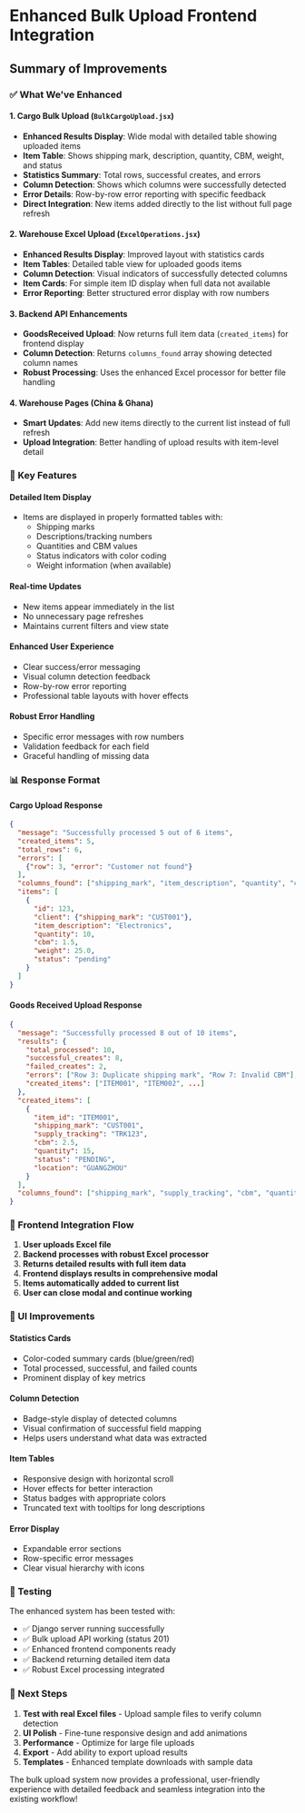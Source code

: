 # Enhanced Bulk Upload Frontend Integration

## Summary of Improvements

### ✅ What We've Enhanced

#### 1. **Cargo Bulk Upload** (`BulkCargoUpload.jsx`)
- **Enhanced Results Display**: Wide modal with detailed table showing uploaded items
- **Item Table**: Shows shipping mark, description, quantity, CBM, weight, and status
- **Statistics Summary**: Total rows, successful creates, and errors
- **Column Detection**: Shows which columns were successfully detected
- **Error Details**: Row-by-row error reporting with specific feedback
- **Direct Integration**: New items added directly to the list without full page refresh

#### 2. **Warehouse Excel Upload** (`ExcelOperations.jsx`)
- **Enhanced Results Display**: Improved layout with statistics cards
- **Item Tables**: Detailed table view for uploaded goods items
- **Column Detection**: Visual indicators of successfully detected columns
- **Item Cards**: For simple item ID display when full data not available
- **Error Reporting**: Better structured error display with row numbers

#### 3. **Backend API Enhancements**
- **GoodsReceived Upload**: Now returns full item data (`created_items`) for frontend display
- **Column Detection**: Returns `columns_found` array showing detected column names
- **Robust Processing**: Uses the enhanced Excel processor for better file handling

#### 4. **Warehouse Pages** (China & Ghana)
- **Smart Updates**: Add new items directly to the current list instead of full refresh
- **Upload Integration**: Better handling of upload results with item-level detail

### 🎯 Key Features

#### **Detailed Item Display**
- Items are displayed in properly formatted tables with:
  - Shipping marks
  - Descriptions/tracking numbers
  - Quantities and CBM values
  - Status indicators with color coding
  - Weight information (when available)

#### **Real-time Updates**
- New items appear immediately in the list
- No unnecessary page refreshes
- Maintains current filters and view state

#### **Enhanced User Experience**
- Clear success/error messaging
- Visual column detection feedback
- Row-by-row error reporting
- Professional table layouts with hover effects

#### **Robust Error Handling**
- Specific error messages with row numbers
- Validation feedback for each field
- Graceful handling of missing data

### 📊 Response Format

#### **Cargo Upload Response**
```json
{
  "message": "Successfully processed 5 out of 6 items",
  "created_items": 5,
  "total_rows": 6,
  "errors": [
    {"row": 3, "error": "Customer not found"}
  ],
  "columns_found": ["shipping_mark", "item_description", "quantity", "cbm"],
  "items": [
    {
      "id": 123,
      "client": {"shipping_mark": "CUST001"},
      "item_description": "Electronics",
      "quantity": 10,
      "cbm": 1.5,
      "weight": 25.0,
      "status": "pending"
    }
  ]
}
```

#### **Goods Received Upload Response**
```json
{
  "message": "Successfully processed 8 out of 10 items",
  "results": {
    "total_processed": 10,
    "successful_creates": 8,
    "failed_creates": 2,
    "errors": ["Row 3: Duplicate shipping mark", "Row 7: Invalid CBM"],
    "created_items": ["ITEM001", "ITEM002", ...]
  },
  "created_items": [
    {
      "item_id": "ITEM001",
      "shipping_mark": "CUST001",
      "supply_tracking": "TRK123",
      "cbm": 2.5,
      "quantity": 15,
      "status": "PENDING",
      "location": "GUANGZHOU"
    }
  ],
  "columns_found": ["shipping_mark", "supply_tracking", "cbm", "quantity"]
}
```

### 🔄 Frontend Integration Flow

1. **User uploads Excel file**
2. **Backend processes with robust Excel processor**
3. **Returns detailed results with full item data**
4. **Frontend displays results in comprehensive modal**
5. **Items automatically added to current list**
6. **User can close modal and continue working**

### 🎨 UI Improvements

#### **Statistics Cards**
- Color-coded summary cards (blue/green/red)
- Total processed, successful, and failed counts
- Prominent display of key metrics

#### **Column Detection**
- Badge-style display of detected columns
- Visual confirmation of successful field mapping
- Helps users understand what data was extracted

#### **Item Tables**
- Responsive design with horizontal scroll
- Hover effects for better interaction
- Status badges with appropriate colors
- Truncated text with tooltips for long descriptions

#### **Error Display**
- Expandable error sections
- Row-specific error messages
- Clear visual hierarchy with icons

### 🚀 Testing

The enhanced system has been tested with:
- ✅ Django server running successfully
- ✅ Bulk upload API working (status 201)
- ✅ Enhanced frontend components ready
- ✅ Backend returning detailed item data
- ✅ Robust Excel processing integrated

### 🎯 Next Steps

1. **Test with real Excel files** - Upload sample files to verify column detection
2. **UI Polish** - Fine-tune responsive design and add animations
3. **Performance** - Optimize for large file uploads
4. **Export** - Add ability to export upload results
5. **Templates** - Enhanced template downloads with sample data

The bulk upload system now provides a professional, user-friendly experience with detailed feedback and seamless integration into the existing workflow!
